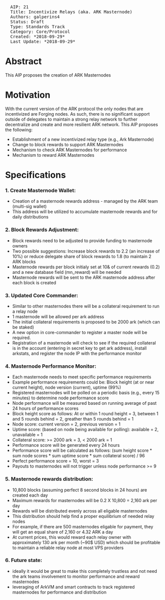 <pre>
  AIP: 21
  Title: Incentivize Relays (aka. ARK Masternode)
  Authors: galperins4 <galperins4@gmail.com>
  Status: Draft
  Type: Standards Track
  Category: Core/Protocol
  Created: *2018-09-29*
  Last Update: *2018-09-29*
</pre>

Abstract
========
This AIP proposes the creation of ARK Masternodes


Motivation
==========

With the current version of the ARK protocol the only nodes that are incentivized are Forging nodes. As such, there is no significant support outside of delegates to maintain a strong relay network to further decentralize and create and more resilient ARK network. This AIP proposes the following:
- Establishment of a new incentivized relay type (e.g., Ark Masternode)
- Change to block rewards to support ARK Masternodes
- Mechanism to check ARK Masternodes for performance
- Mechanism to reward ARK Masternodes

Specifications
==============

### 1. Create Masternode Wallet:
- Creation of a masternode rewards address - managed by the ARK team (multi-sig wallet)
- This address will be utilized to accumulate masternode rewards and for daily distributions

### 2. Block Rewards Adjustment:
- Block rewards need to be adjusted to provide funding to masternode owners
- Two possible suggestions: Increase block rewards to 2.2 (an increase of 10%) or reduce delegate share of block rewards to 1.8 (to maintain 2 ARK blocks
- Masternode rewards per block initialy set at 10& of current rewards (0.2) and a new database field (mn_reward) will be needed
- Masternode rewards will be sent to the ARK masternode address after each block is created

### 3. Updated Core Commander:
- Similar to other masternodes there will be a collateral requirement to run a relay node
- 1 masternode will be allowed per ark address
- The initial collateral requirements is proposed to be 2000 ark (which can be staked)
- A new option in core-commander to register a master node will be required. 
- Registration of a masternode will check to see if the required collateral is in the account (entering in secret key to get ark address), install arkstats, and register the node IP with the performance monitor 

### 4. Masternode Performance Monitor:
- Each masternode needs to meet specific performance requirements
- Example performance requirements could be: Block height  (at or near current height), node version (current), uptime (99%)
- Registered masternodes will be polled on a periodic basis (e.g., every 15 minutes) to determine node performance score
- Node performance will be measured based on running average of past 24 hours of performance scores
- Block height score as follows: At or within 1 round height = 3, between 1 and 5 rounds behind = 2, greather than 5 rounds behind = 1
- Node score: current version = 2, previous version = 1
- Uptime score: (based on node being available for polling): available = 2, unavailable = 1 
- Collateral score: >= 2000 ark = 3, < 2000 ark = 1
- Performance score will be generated every 24 hours
- Performance score will be calculated as follows: (sum height score * sum node scores * sum uptime score * sum collateral score) / 96
- Perfect performance score = 10, worst = 3
- Payouts to masternodes will not trigger unless node performance >= 9 

### 5. Masternode rewards distribution:
- 10,800 blocks (assuming perfect 8 second blocks in 24 hours) are created each day
- Maximum rewards for masternodes will be 0.2 X 10,800 = 2,160 ark per day
- Rewards will be distributed evenly across all eligable masternodes
- This distribution should help find a proper equilibrium of needed relay nodes
- For example, if  there are 500 masternodes eligable for payment, they will get an equal share of 2,160 or 4.32 ARK a day
- At current prices, this would reward each relay owner with approximately 130 ark per month (~90$ USD) which should be profitable to maintain a reliable relay node at most VPS providers

### 6. Future state:
- ideally it would be great to make this completely trustless and not need the ark teams involvement to monitor performance and reward masternodes
- leveraging of ArkVM and smart contracts to track registered masternodes for performance and distribution
